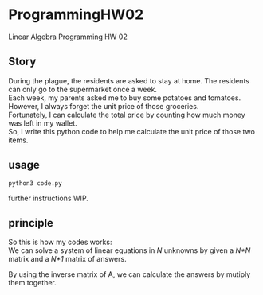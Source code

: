 # ProgrammingHW02

Linear Algebra Programming HW 02

## Story

During the plague, the residents are asked to stay at home. The residents can only go to the supermarket once a week.  
Each week, my parents asked me to buy some potatoes and tomatoes.  
However, I always forget the unit price of those groceries.  
Fortunately, I can calculate the total price by counting how much money was left in my wallet.  
So, I write this python code to help me calculate the unit price of those two items.  

## usage

```
python3 code.py
```

further instructions WIP.

## principle

So this is how my codes works:  
We can solve a system of linear equations in _N_ unknowns by given a _N*N_ matrix and a _N*1_ matrix of answers.  
<!-- img src=https://github.com/dark9ive/Linear_Algebra-HW/blob/master/week02/programmingHW/pics/CodeCogsEqn.png height="120" width="240" -->  
By using the inverse matrix of A, we can calculate the answers by mutiply them together.

